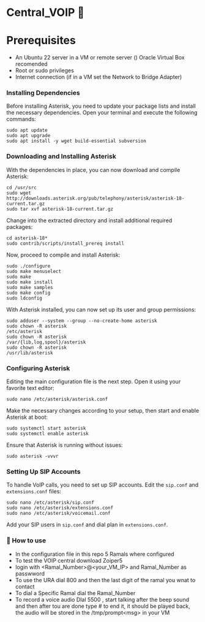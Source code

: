 # Central_VOIP :calling:

# Prerequisites
- An Ubuntu 22 server in a VM or remote server () Oracle Virtual Box recomended 
- Root or sudo privileges
- Internet connection (if in a VM set the Network to Bridge Adapter)

### Installing Dependencies
Before installing Asterisk, you need to update your package lists and install the necessary dependencies. Open your terminal and execute the following commands:
```
sudo apt update
sudo apt upgrade
sudo apt install -y wget build-essential subversion
```

### Downloading and Installing Asterisk
With the dependencies in place, you can now download and compile Asterisk:
```
cd /usr/src
sudo wget http://downloads.asterisk.org/pub/telephony/asterisk/asterisk-18-current.tar.gz
sudo tar xvf asterisk-18-current.tar.gz
```

Change into the extracted directory and install additional required packages:
```
cd asterisk-18*
sudo contrib/scripts/install_prereq install
```
Now, proceed to compile and install Asterisk:
```
sudo ./configure
sudo make menuselect
sudo make
sudo make install
sudo make samples
sudo make config
sudo ldconfig
```

With Asterisk installed, you can now set up its user and group permissions:
```
sudo adduser --system --group --no-create-home asterisk
sudo chown -R asterisk
/etc/asterisk
sudo chown -R asterisk
/var/{lib,log,spool}/asterisk
sudo chown -R asterisk
/usr/lib/asterisk
```

### Configuring Asterisk
Editing the main configuration file is the next step. Open it using your favorite text editor:
```
sudo nano /etc/asterisk/asterisk.conf
```

Make the necessary changes according to your setup, then start and enable Asterisk at boot:
```
sudo systemctl start asterisk
sudo systemctl enable asterisk
```

Ensure that Asterisk is running without issues:
```
sudo asterisk -vvvr
```

### Setting Up SIP Accounts
To handle VoIP calls, you need to set up SIP accounts. Edit the `sip.conf` and `extensions.conf` files:
```
sudo nano /etc/asterisk/sip.conf
sudo nano /etc/asterisk/extensions.conf
sudo nano /etc/asterisk/voicemail.conf
```

Add your SIP users in `sip.conf` and dial plan in `extensions.conf`.

### :pushpin: How to use 
- In the configuration file in this repo 5 Ramals where configured
- To test the VOIP central download Zoiper5
- login with <Ramal_Number>@<your_VM_IP> and Ramal_Number as passwword
- To use the URA dial 800 and then the last digit of the ramal you wnat to contact
- To dial a Specific Ramal dial the Ramal_Number
- To record a voice audio DIal 5500 , start talking after the beep sound and then after tou are done type # to end it, it should be played back, the audio will be stored in the /tmp/prompt<msg<number>> in your VM



